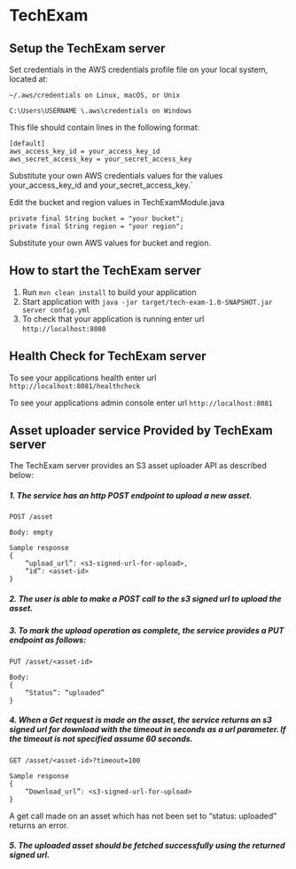 # TechExam

Setup the TechExam server
---
Set credentials in the AWS credentials profile file on your local system, located at:

    ~/.aws/credentials on Linux, macOS, or Unix

    C:\Users\USERNAME \.aws\credentials on Windows

This file should contain lines in the following format:

    [default]
    aws_access_key_id = your_access_key_id
    aws_secret_access_key = your_secret_access_key

Substitute your own AWS credentials values for the values your_access_key_id and your_secret_access_key.`

Edit the bucket and region values in TechExamModule.java

    private final String bucket = "your bucket";
    private final String region = "your region"; 

Substitute your own AWS values for bucket and region.

How to start the TechExam server
---

1. Run `mvn clean install` to build your application
1. Start application with `java -jar target/tech-exam-1.0-SNAPSHOT.jar server config.yml`
1. To check that your application is running enter url `http://localhost:8080`

Health Check for TechExam server 
---

To see your applications health enter url `http://localhost:8081/healthcheck`

To see your applications admin console enter  url `http://localhost:8081`


Asset uploader service Provided by TechExam server
---
The TechExam server provides an S3 asset uploader API as described below:

##### 1. The service has an http POST endpoint to upload a new asset.

    POST /asset

    Body: empty

    Sample response
    {
        “upload_url”: <s3-signed-url-for-upload>,
        “id”: <asset-id>
    }

##### 2. The user is able to make a POST call to the s3 signed url to upload the asset.

##### 3. To mark the upload operation as complete, the service provides a PUT endpoint as follows:

    PUT /asset/<asset-id>

    Body:
    {
        “Status”: “uploaded”
    }

##### 4. When a Get request is made on the asset, the service returns an s3 signed url for download with the timeout in seconds as a url parameter. If the timeout is not specified assume 60 seconds.

    GET /asset/<asset-id>?timeout=100

    Sample response
    {
        “Download_url”: <s3-signed-url-for-upload>
    }

A get call made on an asset which has not been set to “status: uploaded” returns
an error.

##### 5. The uploaded asset should be fetched successfully using the returned signed url.